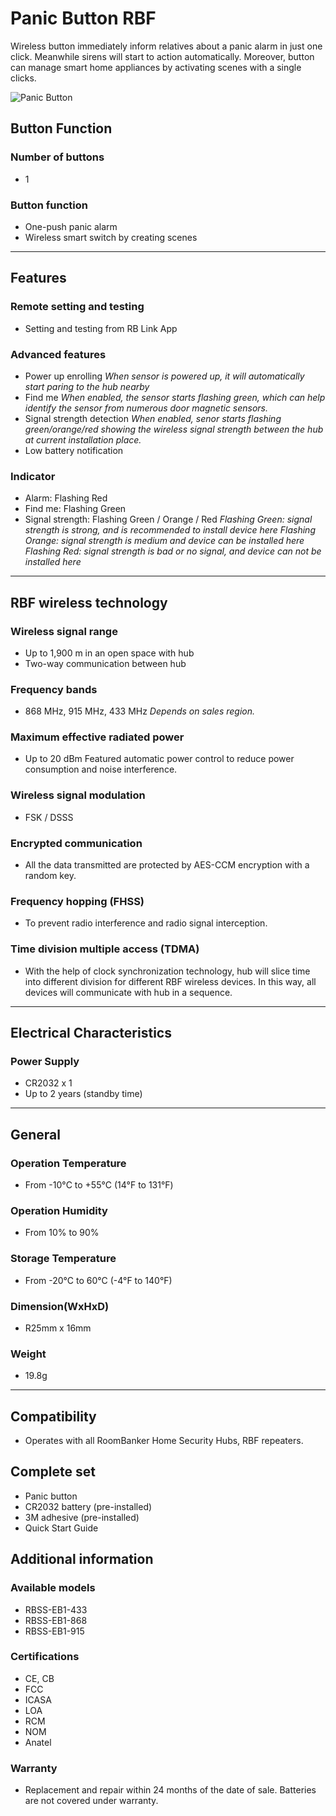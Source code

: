 ﻿# Panic Button RBF

Wireless button immediately inform relatives about a panic alarm in just one click. Meanwhile sirens will start to action automatically.
Moreover, button can manage smart home appliances by activating scenes with a single clicks.

<div style={{textAlign: 'center'}}><img width="{200}" src="https://dusunprj.oss-us-west-1.aliyuncs.com/roombanker/Panic%20Button.png" alt="Panic Button" style={{width:'50%'}} /></div>


## Button Function

### Number of buttons

* 1


### Button function

* One-push panic alarm
* Wireless smart switch by creating scenes

------

## Features

### Remote setting and testing

* Setting and testing from RB Link App

### Advanced features

* Power up enrolling
  *When sensor is powered up, it will automatically start paring to the hub nearby*
* Find me
  *When enabled, the sensor starts flashing green, which can help identify the sensor from numerous door magnetic sensors.*
* Signal strength detection
  *When enabled, senor starts flashing green/orange/red showing the wireless signal strength between the hub at current installation place.* 
* Low battery notification

### Indicator

* Alarm: Flashing Red
* Find me: Flashing Green
* Signal strength: Flashing Green / Orange / Red
  *Flashing Green: signal strength is strong, and is recommended to install device here*
  *Flashing Orange: signal strength is medium and device can be installed here*
  *Flashing Red: signal strength is bad or no signal, and device can not be installed here*

------

## RBF wireless technology

### Wireless signal range

* Up to 1,900 m in an open space with hub
* Two-way communication between hub

### Frequency bands

* 868 MHz, 915 MHz, 433 MHz
  *Depends on sales region.*

### Maximum effective radiated power

* Up to 20 dBm
  Featured automatic power control to reduce power consumption and noise interference.

### Wireless signal modulation

* FSK / DSSS

### Encrypted communication

* All the data transmitted are protected by AES-CCM encryption with a random key.

### Frequency hopping (FHSS)

* To prevent radio interference and radio signal interception.

### Time division multiple access (TDMA)

* With the help of clock synchronization technology, hub will slice time into different division for different RBF wireless devices. In this way, all devices will communicate with hub in a sequence.

------

## Electrical Characteristics

### Power Supply

* CR2032 x 1
* Up to 2 years (standby time)

------

## General

### Operation Temperature

* From -10°С to +55°С (14°F to 131°F)

### Operation Humidity

* From 10% to 90%

### Storage Temperature

* From -20°C to 60°C (-4°F to 140°F)

### Dimension(WxHxD)

* R25mm x 16mm

### Weight

* 19.8g

------

## Compatibility

* Operates with all RoomBanker Home Security Hubs,  RBF repeaters.


## Complete set

* Panic button
* CR2032 battery (pre-installed)
* 3M adhesive (pre-installed)
* Quick Start Guide

## Additional information

### Available models

* RBSS-EB1-433
* RBSS-EB1-868
* RBSS-EB1-915

### Certifications

* CE, CB
* FCC
* ICASA
* LOA
* RCM
* NOM
* Anatel

### Warranty

* Replacement and repair within 24 months of the date of sale. Batteries are not covered under warranty.
